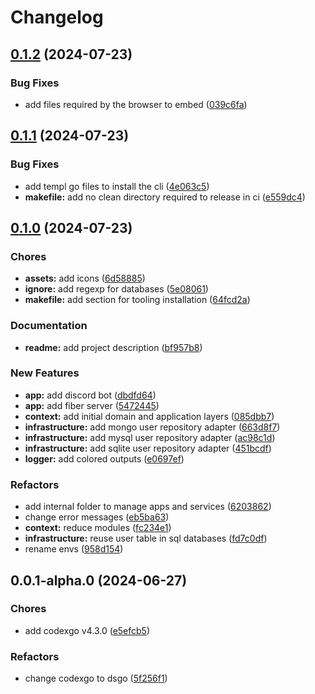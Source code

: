 # Changelog

## [0.1.2](https://github.com/bastean/dsgo/compare/v0.1.1...v0.1.2) (2024-07-23)

### Bug Fixes

- add files required by the browser to embed ([039c6fa](https://github.com/bastean/dsgo/commit/039c6fa63afbe240daf62dce56d016a9f5993d77))

## [0.1.1](https://github.com/bastean/dsgo/compare/v0.1.0...v0.1.1) (2024-07-23)

### Bug Fixes

- add templ go files to install the cli ([4e063c5](https://github.com/bastean/dsgo/commit/4e063c50ac97115b8e5b344431f122db7302aa8a))
- **makefile:** add no clean directory required to release in ci ([e559dc4](https://github.com/bastean/dsgo/commit/e559dc468e8cfd9d32a419c8f34fa521bb7831a2))

## [0.1.0](https://github.com/bastean/dsgo/compare/v0.0.1-alpha.0...v0.1.0) (2024-07-23)

### Chores

- **assets:** add icons ([6d58885](https://github.com/bastean/dsgo/commit/6d58885982e341d896a5790c1fb65886dd2bf183))
- **ignore:** add regexp for databases ([5e08061](https://github.com/bastean/dsgo/commit/5e080610191188d12b18b36360a47fddfac3a076))
- **makefile:** add section for tooling installation ([64fcd2a](https://github.com/bastean/dsgo/commit/64fcd2a15e755703ce12d73cfe761f90c4385fce))

### Documentation

- **readme:** add project description ([bf957b8](https://github.com/bastean/dsgo/commit/bf957b8053d575bdf62ce9bc05cd91dd4c088b0c))

### New Features

- **app:** add discord bot ([dbdfd64](https://github.com/bastean/dsgo/commit/dbdfd646283480a01ebbdf9df444a45e8d0c7c2f))
- **app:** add fiber server ([5472445](https://github.com/bastean/dsgo/commit/54724456dc0bbca8d461d07eafa0acdc50ee7d24))
- **context:** add initial domain and application layers ([085dbb7](https://github.com/bastean/dsgo/commit/085dbb7763685a742d5474f3c649e04a2e4862d9))
- **infrastructure:** add mongo user repository adapter ([663d8f7](https://github.com/bastean/dsgo/commit/663d8f75775b89d2b8ae4ab0868acdf43a1218ec))
- **infrastructure:** add mysql user repository adapter ([ac98c1d](https://github.com/bastean/dsgo/commit/ac98c1d9dc23ccaf4fc2ccd578b62a50d2082a68))
- **infrastructure:** add sqlite user repository adapter ([451bcdf](https://github.com/bastean/dsgo/commit/451bcdf59ab2b86c8c5d013ff3b4b917e5f95900))
- **logger:** add colored outputs ([e0697ef](https://github.com/bastean/dsgo/commit/e0697efaf1a4edb40c109ae3fc075c1a6e569591))

### Refactors

- add internal folder to manage apps and services ([6203862](https://github.com/bastean/dsgo/commit/6203862d2c09a93d81e8686e17cf258c546ded43))
- change error messages ([eb5ba63](https://github.com/bastean/dsgo/commit/eb5ba637d3ed2c89d0d060063d15e80165408e9d))
- **context:** reduce modules ([fc234e1](https://github.com/bastean/dsgo/commit/fc234e1867e0f61264c4feaaf8958a5560472653))
- **infrastructure:** reuse user table in sql databases ([fd7c0df](https://github.com/bastean/dsgo/commit/fd7c0dfb6c3ef2de81038f742b7b0ce458e9a1ef))
- rename envs ([958d154](https://github.com/bastean/dsgo/commit/958d1549307805416358080265e1a3e1285bc447))

## 0.0.1-alpha.0 (2024-06-27)

### Chores

- add codexgo v4.3.0 ([e5efcb5](https://github.com/bastean/dsgo/commit/e5efcb5bb0cec707cfaa878bfe1b061c08108ca4))

### Refactors

- change codexgo to dsgo ([5f256f1](https://github.com/bastean/dsgo/commit/5f256f1a4f2eaba779c7022ee3e4cfdf1443dde9))
